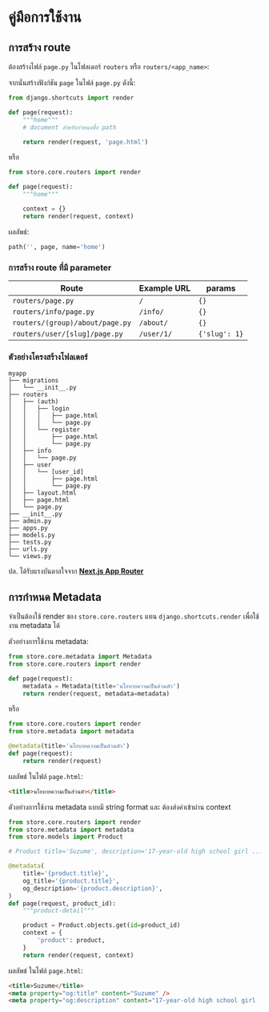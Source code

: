 # คู่มือการใช้งาน

## การสร้าง route

ต้องสร้างไฟล์ `page.py` ในโฟลเดอร์ `routers` หรือ `routers/<app_name>`:

จากนั่นสร้างฟังก์ชัน `page` ในไฟล์ `page.py` ดังนี้:

```python
from django.shortcuts import render

def page(request):
    """home"""
    # document สำหรับกำหนดชื่อ path

    return render(request, 'page.html')
```

หรือ

```python
from store.core.routers import render

def page(request):
    """home"""

    context = {}
    return render(request, context)
```

ผลลัพธ์:

```python
path('', page, name='home')
```

### การสร้าง route ที่มี parameter

| Route                           | Example URL | params        |
| ------------------------------- | ----------- | ------------- |
| `routers/page.py`               | `/`         | `{}`          |
| `routers/info/page.py`          | `/info/`    | `{}`          |
| `routers/(group)/about/page.py` | `/about/`   | `{}`          |
| `routers/user/[slug]/page.py`   | `/user/1/`  | `{'slug': 1}` |

### ตัวอย่างโครงสร้างโฟลเดอร์

```
myapp
├── migrations
│   └── __init__.py
├── routers
│   ├── (auth)
│   │   ├── login
│   │   │   ├── page.html
│   │   │   └── page.py
│   │   └── register
│   │       ├── page.html
│   │       └── page.py
│   ├── info
│   │   └── page.py
│   ├── user
│   │   └── [user_id]
│   │       ├── page.html
│   │       └── page.py
│   ├── layout.html
│   ├── page.html
│   └── page.py
├── __init__.py
├── admin.py
├── apps.py
├── models.py
├── tests.py
├── urls.py
└── views.py
```

ปล. ได้รับแรงบันดาลใจจาก **[Next.js App Router](https://nextjs.org/docs/app)**

## การกำหนด Metadata

จำเป็นต้องใช้ render ของ `store.core.routers` แทน `django.shortcuts.render` เพื่อใช้งาน metadata ได้

ตัวอย่างการใช้งาน metadata:

```python
from store.core.metadata import Metadata
from store.core.routers import render

def page(request):
    metadata = Metadata(title='นโยบายความเป็นส่วนตัว')
    return render(request, metadata=metadata)
```

หรือ

```python
from store.core.routers import render
from store.metadata import metadata

@metadata(title='นโยบายความเป็นส่วนตัว')
def page(request):
    return render(request)
```

ผลลัพธ์ ในไฟล์ `page.html`:

```html
<title>นโยบายความเป็นส่วนตัว</title>
```

ตัวอย่างการใช้งาน metadata แบบมี string format และ ต้องส่งค่าเข้าผ่าน context

```python
from store.core.routers import render
from store.metadata import metadata
from store.models import Product

# Product title='Suzume', description='17-year-old high school girl ...'

@metadata(
    title='{product.title}',
    og_title='{product.title}',
    og_description='{product.description}',
)
def page(request, product_id):
    """product-detail"""

    product = Product.objects.get(id=product_id)
    context = {
        'product': product,
    }
    return render(request, context)
```

ผลลัพธ์ ในไฟล์ `page.html`:

```html
<title>Suzume</title>
<meta property="og:title" content="Suzume" />
<meta property="og:description" content="17-year-old high school girl ..." />
```

